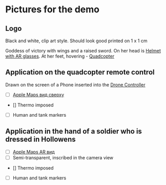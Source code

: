 # Pictures for the demo

## Logo

Black and white, clip art style. Should look good printed on 1 x 1 cm

Goddess of victory with wings and a raised sword. On her head is [Helmet with AR glasses](https://github.com/zirukraine/zirukraine/raw/main/IMAGES/helmet1.png). At her feet, hovering - [Quadcopter](https://github.com/zirukraine/zirukraine/raw/main/IMAGES/drone2.png)


## Application on the quadcopter remote control

Drawn on the screen of a Phone inserted into the [Drone Controller](https://github.com/zirukraine/zirukraine/raw/main/IMAGES/drone_station1.png)

- [ ] [Apple Maps вид сверху](https://github.com/zirukraine/zirukraine/raw/main/IMAGES/map1.png)
- [] Thermo imposed
- [ ] Human and tank markers

## Application in the hand of a soldier who is dressed in Hollowens


- [ ] [Apple Maps AR вид](https://github.com/zirukraine/zirukraine/raw/main/IMAGES/map2.png)
- [ ] Semi-transparent, inscribed in the camera view
- [] Thermo imposed
- [ ] Human and tank markers
